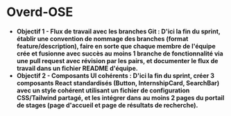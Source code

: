 # Overd-OSE

- **Objectif 1 - Flux de travail avec les branches Git : D'ici la fin du sprint, établir une convention de nommage des branches (format feature/description), faire en sorte que chaque membre de l'équipe crée et fusionne avec succès au moins 1 branche de fonctionnalité via une pull request avec révision par les pairs, et documenter le flux de travail dans un fichier README d'équipe.**
- **Objectif 2 - Composants UI cohérents : D'ici la fin du sprint, créer 3 composants React standardisés (Button, InternshipCard, SearchBar) avec un style cohérent utilisant un fichier de configuration CSS/Tailwind partagé, et les intégrer dans au moins 2 pages du portail de stages (page d'accueil et page de résultats de recherche).**